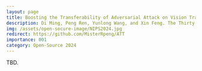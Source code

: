 ```yaml
---
layout: page
title: Boosting the Transferability of Adversarial Attack on Vision Transformer with Adaptive Token Tuning
description: Di Ming, Peng Ren, Yunlong Wang, and Xin Feng. The Thirty-Eighth Annual Conference on Neural Information Processing Systems (NeurIPS), Dec 2024
img: /assets/open-socure-image/NIPS2024.jpg
redirect: https://github.com/MisterRpeng/ATT
importance: 001
category: Open-Source 2024
---
```


TBD.
